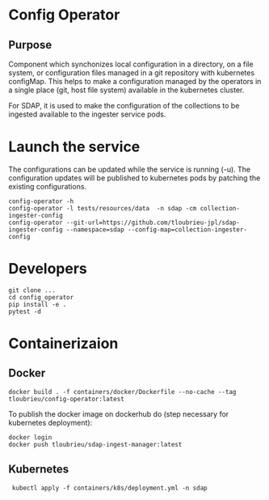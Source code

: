 # Config Operator

## Purpose

Component which synchonizes local configuration in a directory, on a file system, or configuration files managed in a git repository with kubernetes configMap.
This helps to make a configuration managed by the operators in a single place (git, host file system) available in the kubernetes cluster.

For SDAP, it is used to make the configuration of the collections to be ingested available to the ingester service pods.

# Launch the service

The configurations can be updated while the service is running (-u). The configuration updates will be published to kubernetes pods by patching the existing configurations.

    config-operator -h
    config-operator -l tests/resources/data  -n sdap -cm collection-ingester-config
    config-operator --git-url=https://github.com/tloubrieu-jpl/sdap-ingester-config --namespace=sdap --config-map=collection-ingester-config

# Developers

    git clone ...
    cd config_operator
    pip install -e .
    pytest -d

# Containerizaion

## Docker

    docker build . -f containers/docker/Dockerfile --no-cache --tag tloubrieu/config-operator:latest
        
To publish the docker image on dockerhub do (step necessary for kubernetes deployment):

    docker login
    docker push tloubrieu/sdap-ingest-manager:latest
    
## Kubernetes
    
     kubectl apply -f containers/k8s/deployment.yml -n sdap 